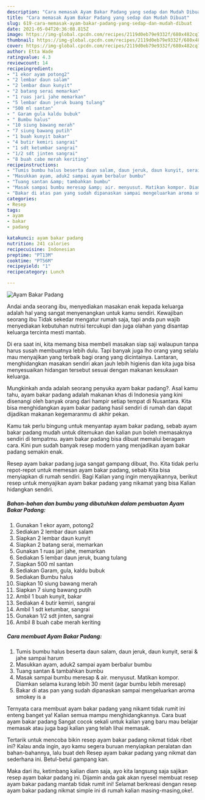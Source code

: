 ```yaml
---
description: "Cara memasak Ayam Bakar Padang yang sedap dan Mudah Dibuat"
title: "Cara memasak Ayam Bakar Padang yang sedap dan Mudah Dibuat"
slug: 619-cara-memasak-ayam-bakar-padang-yang-sedap-dan-mudah-dibuat
date: 2021-05-04T20:36:08.815Z
image: https://img-global.cpcdn.com/recipes/2119d0eb79e9332f/680x482cq70/ayam-bakar-padang-foto-resep-utama.jpg
thumbnail: https://img-global.cpcdn.com/recipes/2119d0eb79e9332f/680x482cq70/ayam-bakar-padang-foto-resep-utama.jpg
cover: https://img-global.cpcdn.com/recipes/2119d0eb79e9332f/680x482cq70/ayam-bakar-padang-foto-resep-utama.jpg
author: Etta Wade
ratingvalue: 4.3
reviewcount: 14
recipeingredient:
- "1 ekor ayam potong2"
- "2 lembar daun salam"
- "2 lembar daun kunyit"
- "2 batang serai memarkan"
- "1 ruas jari jahe memarkan"
- "5 lembar daun jeruk buang tulang"
- "500 ml santan"
- " Garam gula kaldu bubuk"
- " Bumbu halus"
- "10 siung bawang merah"
- "7 siung bawang putih"
- "1 buah kunyit bakar"
- "4 butir kemiri sangrai"
- "1 sdt ketumbar sangrai"
- "1/2 sdt jinten sangrai"
- "8 buah cabe merah keriting"
recipeinstructions:
- "Tumis bumbu halus beserta daun salam, daun jeruk, daun kunyit, serai &amp; jahe sampai harum"
- "Masukkan ayam, aduk2 sampai ayam berbalur bumbu"
- "Tuang santan &amp; tambahkan bumbu"
- "Masak sampai bumbu meresap &amp; air. menyusut. Matikan kompor. Diamkan selama kurang lebih 30 menit (agar bumbu lebih meresap)"
- "Bakar di atas pan yang sudah dipanaskan sampai mengeluarkan aroma smokey is a"
categories:
- Resep
tags:
- ayam
- bakar
- padang

katakunci: ayam bakar padang 
nutrition: 241 calories
recipecuisine: Indonesian
preptime: "PT13M"
cooktime: "PT56M"
recipeyield: "1"
recipecategory: Lunch

---
```



![Ayam Bakar Padang](https://img-global.cpcdn.com/recipes/2119d0eb79e9332f/680x482cq70/ayam-bakar-padang-foto-resep-utama.jpg)

Andai anda seorang ibu, menyediakan masakan enak kepada keluarga adalah hal yang sangat menyenangkan untuk kamu sendiri. Kewajiban seorang ibu Tidak sekedar mengatur rumah saja, tapi anda pun wajib menyediakan kebutuhan nutrisi tercukupi dan juga olahan yang disantap keluarga tercinta mesti mantab.

Di era  saat ini, kita memang bisa membeli masakan siap saji walaupun tanpa harus susah membuatnya lebih dulu. Tapi banyak juga lho orang yang selalu mau menyajikan yang terbaik bagi orang yang dicintainya. Lantaran, menghidangkan masakan sendiri akan jauh lebih higienis dan kita juga bisa menyesuaikan hidangan tersebut sesuai dengan makanan kesukaan keluarga. 



Mungkinkah anda adalah seorang penyuka ayam bakar padang?. Asal kamu tahu, ayam bakar padang adalah makanan khas di Indonesia yang kini disenangi oleh banyak orang dari hampir setiap tempat di Nusantara. Kita bisa menghidangkan ayam bakar padang hasil sendiri di rumah dan dapat dijadikan makanan kegemaranmu di akhir pekan.

Kamu tak perlu bingung untuk menyantap ayam bakar padang, sebab ayam bakar padang mudah untuk ditemukan dan kalian pun boleh memasaknya sendiri di tempatmu. ayam bakar padang bisa dibuat memalui beragam cara. Kini pun sudah banyak resep modern yang menjadikan ayam bakar padang semakin enak.

Resep ayam bakar padang juga sangat gampang dibuat, lho. Kita tidak perlu repot-repot untuk memesan ayam bakar padang, sebab Kita bisa menyiapkan di rumah sendiri. Bagi Kalian yang ingin menyajikannya, berikut resep untuk menyajikan ayam bakar padang yang nikamat yang bisa Kalian hidangkan sendiri.

<!--inarticleads1-->

##### Bahan-bahan dan bumbu yang dibutuhkan dalam pembuatan Ayam Bakar Padang:

1. Gunakan 1 ekor ayam, potong2
1. Sediakan 2 lembar daun salam
1. Siapkan 2 lembar daun kunyit
1. Siapkan 2 batang serai, memarkan
1. Gunakan 1 ruas jari jahe, memarkan
1. Sediakan 5 lembar daun jeruk, buang tulang
1. Siapkan 500 ml santan
1. Sediakan  Garam, gula, kaldu bubuk
1. Sediakan  Bumbu halus
1. Siapkan 10 siung bawang merah
1. Siapkan 7 siung bawang putih
1. Ambil 1 buah kunyit, bakar
1. Sediakan 4 butir kemiri, sangrai
1. Ambil 1 sdt ketumbar, sangrai
1. Gunakan 1/2 sdt jinten, sangrai
1. Ambil 8 buah cabe merah keriting




<!--inarticleads2-->

##### Cara membuat Ayam Bakar Padang:

1. Tumis bumbu halus beserta daun salam, daun jeruk, daun kunyit, serai &amp; jahe sampai harum
1. Masukkan ayam, aduk2 sampai ayam berbalur bumbu
1. Tuang santan &amp; tambahkan bumbu
1. Masak sampai bumbu meresap &amp; air. menyusut. Matikan kompor. Diamkan selama kurang lebih 30 menit (agar bumbu lebih meresap)
1. Bakar di atas pan yang sudah dipanaskan sampai mengeluarkan aroma smokey is a




Ternyata cara membuat ayam bakar padang yang nikamt tidak rumit ini enteng banget ya! Kalian semua mampu menghidangkannya. Cara buat ayam bakar padang Sangat cocok sekali untuk kalian yang baru mau belajar memasak atau juga bagi kalian yang telah lihai memasak.

Tertarik untuk mencoba bikin resep ayam bakar padang nikmat tidak ribet ini? Kalau anda ingin, ayo kamu segera buruan menyiapkan peralatan dan bahan-bahannya, lalu buat deh Resep ayam bakar padang yang nikmat dan sederhana ini. Betul-betul gampang kan. 

Maka dari itu, ketimbang kalian diam saja, ayo kita langsung saja sajikan resep ayam bakar padang ini. Dijamin anda gak akan nyesel membuat resep ayam bakar padang mantab tidak rumit ini! Selamat berkreasi dengan resep ayam bakar padang nikmat simple ini di rumah kalian masing-masing,oke!.

